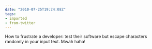 ```yaml
---
date: "2010-07-25T19:24:08Z"
tags:
- imported
- from-twitter
---
```

How to frustrate a developer: test their software but escape characters randomly in your input text. Mwah haha\!
